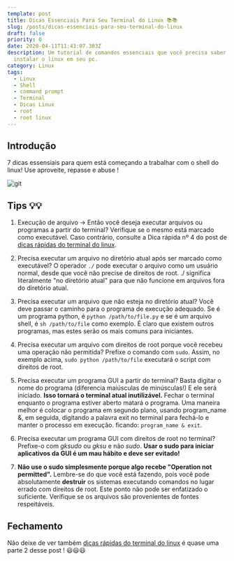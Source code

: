 ```yaml
---
template: post
title: Dicas Essenciais Para Seu Terminal do Linux 📚📚
slug: /posts/dicas-essenciais-para-seu-terminal-do-linux
draft: false
priority: 0
date: 2020-04-11T11:43:07.303Z
description: Um tutorial de comandos essenciais que você precisa saber após
  instalar o linux em seu pc.
category: Linux
tags:
  - Linux
  - Shell
  - command prompt
  - Terminal
  - Dicas Linux
  - root
  - root linux
---
```

## Introdução

7 dicas essensiais para quem está começando a trabalhar com o shell do linux!
Use aproveite, repasse e abuse !

![git](/media/tips.jpg 'Tips')

## Tips 💡💡

1. Execução de arquivo -> Então você deseja executar arquivos ou programas a partir do terminal? Verifique se o mesmo está marcado como executável. Caso contrário, consulte a Dica rápida nº 4 do post de [dicas rápidas do terminal do linux](https://israelcena.com.br/posts/dicas-rapidas-do-terminal-do-linux).

2. Precisa executar um arquivo no diretório atual após ser marcado como executável? O operador `./` pode executar o arquivo como um usuário normal, desde que você não precise de direitos de root.  ./ significa literalmente "no diretório atual" para que não funcione em arquivos fora do diretório atual.

3. Precisa executar um arquivo que não esteja no diretório atual? Você deve passar o caminho para o programa de execução adequado. Se é um programa python, é `python /path/to/file.py` e se é um arquivo shell, é `sh /path/to/file` como exemplo. É claro que existem outros programas, mas estes serão os mais comuns para iniciantes.

4. Precisa executar um arquivo com direitos de root porque você recebeu uma operação não permitida? Prefixe o comando com `sudo`. Assim, no exemplo acima, `sudo python /path/to/file` executará o script com direitos de root.

5. Precisa executar um programa GUI a partir do terminal? Basta digitar o nome do programa (diferencia maiúsculas de minúsculas!) E ele será iniciado. **Isso tornará o terminal atual inutilizável.** Fechar o terminal enquanto o programa estiver aberto matará o programa. Uma maneira melhor é colocar o programa em segundo plano, usando program_name &, em seguida, digitando a palavra exit no terminal para fechá-lo e manter o processo em execução.
ficando: `program_name & exit`.

6. Precisa executar um programa GUI com direitos de root no terminal? Prefixe-o com *gksudo* ou *gksu* e não *sudo*. **Usar o sudo para iniciar aplicativos da GUI é um mau hábito e deve ser evitado!**

7. **Não use o sudo simplesmente porque algo recebe "Operation not permitted".**  Lembre-se do que você está fazendo, pois você pode absolutamente **destruir** os sistemas executando comandos no lugar errado com direitos de root. Este ponto não pode ser enfatizado o suficiente.  Verifique se os arquivos são provenientes de fontes respeitáveis.

## Fechamento

Não deixe de ver também [dicas rápidas do terminal do linux](https://israelcena.com.br/posts/dicas-rapidas-do-terminal-do-linux)
é quase uma parte 2 desse post !
😃😃😃